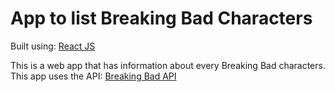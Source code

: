 # App to list Breaking Bad Characters
Built using: 
  [React JS](https://reactjs.org/)


This is a web app that has information about every Breaking Bad characters.
This app uses the API: [Breaking Bad API](https://breakingbadapi.com/documentation)
